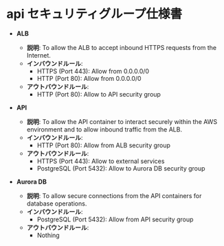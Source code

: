 # api セキュリティグループ仕様書

- **ALB**
  - **説明**: To allow the ALB to accept inbound HTTPS requests from the Internet.
  - **インバウンドルール**:
    - HTTPS (Port 443): Allow from 0.0.0.0/0
    - HTTP (Port 80): Allow from 0.0.0.0/0
  - **アウトバウンドルール**:
    - HTTP (Port 80): Allow to API security group

- **API**
  - **説明**: To allow the API container to interact securely within the AWS environment and to allow inbound traffic from the ALB.
  - **インバウンドルール**:
    - HTTP (Port 80): Allow from ALB security group
  - **アウトバウンドルール**:
    - HTTPS (Port 443): Allow to external services
    - PostgreSQL (Port 5432): Allow to Aurora DB security group

- **Aurora DB**
  - **説明**: To allow secure connections from the API containers for database operations.
  - **インバウンドルール**:
    - PostgreSQL (Port 5432): Allow from API security group
  - **アウトバウンドルール**:
    - Nothing
